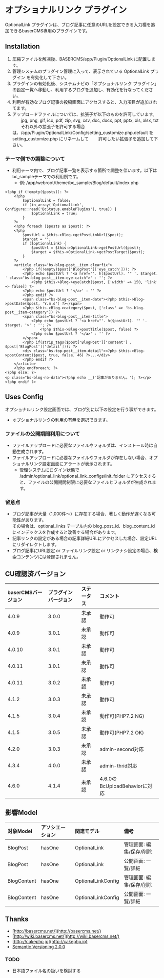 # オプショナルリンク プラグイン

OptionalLink プラグインは、ブログ記事に任意のURLを設定できる入力欄を追加できるbaserCMS専用のプラグインです。


## Installation

1. 圧縮ファイルを解凍後、BASERCMS/app/Plugin/OptionalLink に配置します。
2. 管理システムのプラグイン管理に入って、表示されている OptionalLink プラグイン を有効化して下さい。
3. プラグインの有効化後、システムナビの「オプショナルリンク プラグイン」の設定一覧へ移動し、利用するブログを追加し、有効化を行なってください。
4. 利用が有効なブログ記事の投稿画面にアクセスすると、入力項目が追加されてます。
5. アップロードファイルについては、拡張子が以下のものを許可しています。
　　jpg, png, gif, ico, pdf, zip, svg, csv, doc, docx, ppt, pptx, xls, xlsx, txt
　　それ以外の拡張子を許可する場合は、/app/Plugin/OptionalLink/Config/setting_customize.php.default を setting_customize.php にリネームして 　　許可したい拡張子を追加して下さい。


### テーマ側での調整について

- 利用テーマ内で、ブログ記事一覧を表示する箇所で調整を伴います。以下はbc_sampleテーマでの利用例です。
    - 例: /app/webroot/theme/bc_sample/Blog/default/index.php

```
<?php if (!empty($posts)): ?>
	<?php
		$optionalLink = false;
		if (in_array('OptionalLink', Configure::read('BcStatus.enablePlugins'), true)) {
			$optionalLink = true;
		}
	?>
	<?php foreach ($posts as $post): ?>
	<?php
		$postUrl = $this->Blog->getPostLinkUrl($post);
		$target = '';
		if ($optionalLink) {
			$postUrl = $this->OptionalLink->getPostUrl($post);
			$target = $this->OptionalLink->getPostTarget($post);
		}
	?>
	<article class="bs-blog-post__item clearfix">
		<?php if(!empty($post['BlogPost']['eye_catch'])): ?>
		<?php echo $postUrl ? '<a href="'. h($postUrl). '" '. $target. ' class="bs-blog-post__item-eye-catch">' : ''; ?>
			<?php $this->Blog->eyeCatch($post, ['width' => 150, 'link' => false]) ?>
		<?php echo $postUrl ? '</a>' : '' ?>
		<?php endif ?>
		<span class="bs-blog-post__item-date"><?php $this->Blog->postDate($post, 'Y.m.d') ?></span>
		<?php $this->Blog->category($post, ['class' => 'bs-blog-post__item-category']) ?>
		<span class="bs-blog-post__item-title">
			<?php echo $postUrl ? '<a href="'. h($postUrl). '" '. $target. '>' : ''; ?>
				<?php $this->Blog->postTitle($post, false) ?>
			<?php echo $postUrl ? '</a>' : '' ?>
		</span>
		<?php if(strip_tags($post['BlogPost']['content'] . $post['BlogPost']['detail'])): ?>
		<div class="bs-top-post__item-detail"><?php $this->Blog->postContent($post, true, false, 46) ?>...</div>
		<?php endif ?>
	</article>
	<?php endforeach; ?>
<?php else: ?>
<p class="bs-blog-no-data"><?php echo __('記事がありません。'); ?></p>
<?php endif ?>
```


## Uses Config

オプショナルリンク設定画面では、ブログ別に以下の設定を行う事ができます。
- オプショナルリンクの利用の有無を選択できます。

### ファイルの公開期間利用について

- ファイルアップロードに必要なファイルやフォルダは、インストール時は自動生成されます。
- ファイルアップロードに必要なファイルやフォルダが存在しない場合、オプショナルリンク設定画面にアラートが表示されます。
  - 管理システムにログイン状態で /admin/optional_link/optional_link_configs/init_folder にアクセスすると、ファイルの公開期間制限に必要なファイルとフォルダが生成されます。

### 留意点

- ブログ記事が大量（1,000件〜）に存在する場合、著しく動作が遅くなる可能性があります。  
その場合は、optional_links テーブル内の blog_post_id、blog_content_id にインデックスを作成すると改善する場合があります。
- 記事リンクの設定がある場合の記事詳細URLにアクセスした場合、設定URLにリダイレクトします。
- ブログ記事にURL設定 or ファイルリンク設定 or リンクナシ設定の場合、検索コンテンツには登録されません。


## CU確認済バージョン

|baserCMSバージョン|プラグインバージョン|ステータス|コメント|
|:--|:--|:--|:--|
|4.0.9|3.0.0|未承認|動作可|
|4.0.9|3.0.1|未承認|動作可|
|4.0.10|3.0.1|未承認|動作可|
|4.0.11|3.0.1|未承認|動作可|
|4.0.11|3.0.2|未承認|動作可|
|4.1.2|3.0.3|未承認|動作可|
|4.1.5|3.0.4|未承認|動作可(PHP7.2 NG)|
|4.1.5|3.0.5|未承認|動作可(PHP7.2 OK)|
|4.2.0|3.0.3|未承認|admin-second対応|
|4.3.4|4.0.0|未承認|admin-thrid対応|
|4.6.0|4.1.4|未承認|4.6.0のBcUploadBehaviorに対応|


## 影響Model

|対象Model|アソシエーション|関連モデル|備考|
|:--|:--|:--|:--|
|BlogPost|hasOne|OptionalLink|管理画面: 編集/保存/削除|
|BlogPost|hasOne|OptionalLink|公開画面: 一覧/詳細|
|BlogContent|hasOne|OptionalLinkConfig|管理画面: 編集/保存/削除|
|BlogContent|hasOne|OptionalLinkConfig|公開画面: 一覧/詳細|


## Thanks

- [http://basercms.net/](http://basercms.net/)
- [http://wiki.basercms.net/](http://wiki.basercms.net/)
- [http://cakephp.jp](http://cakephp.jp)
- [Semantic Versioning 2.0.0](http://semver.org/lang/ja/)


### TODO

- 日本語ファイル名の扱いを検討する
